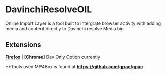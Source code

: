 # DavinchiResolveOIL
Online Import Layer is a tool built to intergrate browser activity with adding media and content directly to Davinchi resolve Media bin

## Extensions

**[Firefox](https://addons.mozilla.org/en-US/firefox/addon/davinchi-oil/)** | **[Chrome]** Dev Only Option currently



**Tools used
MP4Box is found at **https://github.com/gpac/gpac**